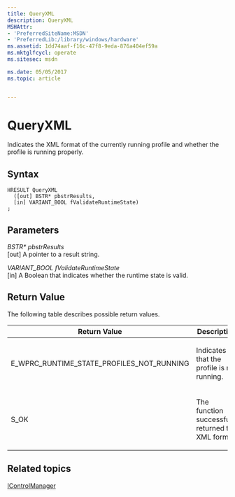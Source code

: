 ```yaml
---
title: QueryXML
description: QueryXML
MSHAttr:
- 'PreferredSiteName:MSDN'
- 'PreferredLib:/library/windows/hardware'
ms.assetid: 1dd74aaf-f16c-47f8-9eda-876a404ef59a
ms.mktglfcycl: operate
ms.sitesec: msdn

ms.date: 05/05/2017
ms.topic: article


---
```


# QueryXML


Indicates the XML format of the currently running profile and whether the profile is running properly.

## Syntax


```
HRESULT QueryXML
  ([out] BSTR* pbstrResults,
  [in] VARIANT_BOOL fValidateRuntimeState)
;
```

## Parameters


<a href="" id="bstr--pbstrresults"></a>*BSTR\* pbstrResults*  
\[out\] A pointer to a result string.

<a href="" id="variant-bool-fvalidateruntimestate"></a>*VARIANT\_BOOL fValidateRuntimeState*  
\[in\] A Boolean that indicates whether the runtime state is valid.

## Return Value


The following table describes possible return values.

<table>
<colgroup>
<col width="50%" />
<col width="50%" />
</colgroup>
<thead>
<tr class="header">
<th>Return Value</th>
<th>Description</th>
</tr>
</thead>
<tbody>
<tr class="odd">
<td><p>E_WPRC_RUNTIME_STATE_PROFILES_NOT_RUNNING</p></td>
<td><p>Indicates that the profile is not running.</p></td>
</tr>
<tr class="even">
<td><p>S_OK</p></td>
<td><p>The function successfully returned the XML format.</p></td>
</tr>
</tbody>
</table>

 

## Related topics


[IControlManager](icontrolmanager.md)

 

 







